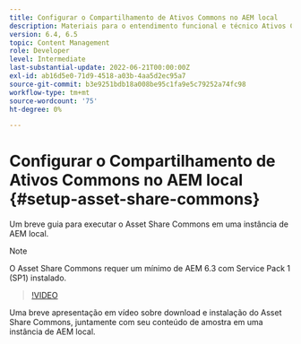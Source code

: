 ```yaml
---
title: Configurar o Compartilhamento de Ativos Commons no AEM local
description: Materiais para o entendimento funcional e técnico Ativos Compartilham Commons
version: 6.4, 6.5
topic: Content Management
role: Developer
level: Intermediate
last-substantial-update: 2022-06-21T00:00:00Z
exl-id: ab16d5e0-71d9-4518-a03b-4aa5d2ec95a7
source-git-commit: b3e9251bdb18a008be95c1fa9e5c79252a74fc98
workflow-type: tm+mt
source-wordcount: '75'
ht-degree: 0%

---
```


# Configurar o Compartilhamento de Ativos Commons no AEM local {#setup-asset-share-commons}

Um breve guia para executar o Asset Share Commons em uma instância de AEM local.

>[!NOTE]
>
>O Asset Share Commons requer um mínimo de AEM 6.3 com Service Pack 1 (SP1) instalado.

>[!VIDEO](https://video.tv.adobe.com/v/20499?quality=12&learn=on)

Uma breve apresentação em vídeo sobre download e instalação do Asset Share Commons, juntamente com seu conteúdo de amostra em uma instância de AEM local.
